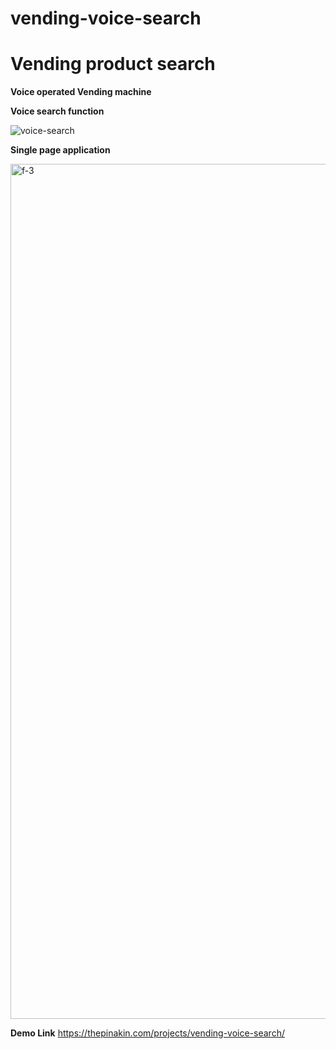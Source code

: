 # vending-voice-search

# Vending product search
**Voice operated Vending machine**

**Voice search function**

![voice-search](https://user-images.githubusercontent.com/33729320/129274302-88c770f2-e005-4635-a5dc-4cdd54c34a2d.png)



**Single page application**

<img width="1368" alt="f-3" src="https://user-images.githubusercontent.com/33729320/129275484-753363f6-1ea4-47f6-999d-9cf10687d5a2.png">


**Demo Link**
https://thepinakin.com/projects/vending-voice-search/



